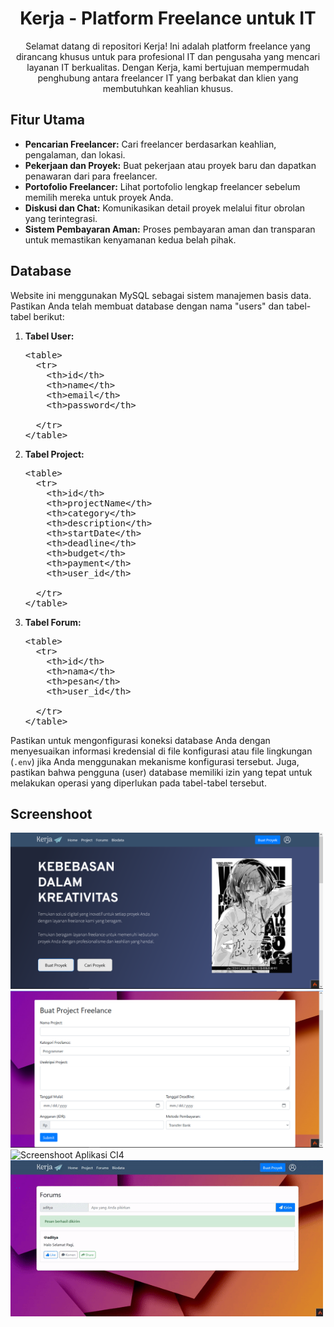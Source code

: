 <!-- Kerja - Platform Freelance untuk IT -->

<h1 align="center">Kerja - Platform Freelance untuk IT</h1>

<p align="center">Selamat datang di repositori Kerja! Ini adalah platform freelance yang dirancang khusus untuk para profesional IT dan pengusaha yang mencari layanan IT berkualitas. Dengan Kerja, kami bertujuan mempermudah penghubung antara freelancer IT yang berbakat dan klien yang membutuhkan keahlian khusus.</p>

## Fitur Utama

- <strong>Pencarian Freelancer:</strong> Cari freelancer berdasarkan keahlian, pengalaman, dan lokasi.
- <strong>Pekerjaan dan Proyek:</strong> Buat pekerjaan atau proyek baru dan dapatkan penawaran dari para freelancer.
- <strong>Portofolio Freelancer:</strong> Lihat portofolio lengkap freelancer sebelum memilih mereka untuk proyek Anda.
- <strong>Diskusi dan Chat:</strong> Komunikasikan detail proyek melalui fitur obrolan yang terintegrasi.
- <strong>Sistem Pembayaran Aman:</strong> Proses pembayaran aman dan transparan untuk memastikan kenyamanan kedua belah pihak.

## Database

Website ini menggunakan MySQL sebagai sistem manajemen basis data. Pastikan Anda telah membuat database dengan nama "users" dan tabel-tabel berikut:

1. <strong>Tabel User:</strong>
   <pre>
   &lt;table&gt;
     &lt;tr&gt;
       &lt;th&gt;id&lt;/th&gt;
       &lt;th&gt;name&lt;/th&gt;
       &lt;th&gt;email&lt;/th&gt;
       &lt;th&gt;password&lt;/th&gt;
       <!-- tambahkan kolom lain sesuai kebutuhan -->
     &lt;/tr&gt;
   &lt;/table&gt;
   </pre>

2. <strong>Tabel Project:</strong>
   <pre>
   &lt;table&gt;
     &lt;tr&gt;
       &lt;th&gt;id&lt;/th&gt;
       &lt;th&gt;projectName&lt;/th&gt;
       &lt;th&gt;category&lt;/th&gt;
       &lt;th&gt;description&lt;/th&gt;
       &lt;th&gt;startDate&lt;/th&gt;
       &lt;th&gt;deadline&lt;/th&gt;
       &lt;th&gt;budget&lt;/th&gt;
       &lt;th&gt;payment&lt;/th&gt;
       &lt;th&gt;user_id&lt;/th&gt;
       <!-- tambahkan kolom lain sesuai kebutuhan -->
     &lt;/tr&gt;
   &lt;/table&gt;
   </pre>

3. <strong>Tabel Forum:</strong>
   <pre>
   &lt;table&gt;
     &lt;tr&gt;
       &lt;th&gt;id&lt;/th&gt;
       &lt;th&gt;nama&lt;/th&gt;
       &lt;th&gt;pesan&lt;/th&gt;
       &lt;th&gt;user_id&lt;/th&gt;
       <!-- tambahkan kolom lain sesuai kebutuhan -->
     &lt;/tr&gt;
   &lt;/table&gt;
   </pre>

Pastikan untuk mengonfigurasi koneksi database Anda dengan menyesuaikan informasi kredensial di file konfigurasi atau file lingkungan (`.env`) jika Anda menggunakan mekanisme konfigurasi tersebut. Juga, pastikan bahwa pengguna (user) database memiliki izin yang tepat untuk melakukan operasi yang diperlukan pada tabel-tabel tersebut.

## Screenshoot
<img src="Screenshoot/Beranda.png" alt="Screenshoot Aplikasi CI4" width="500" />
<img src="Screenshoot/Buat.png" alt="Screenshoot Aplikasi CI4" width="500" />
<img src="Screenshoot/Screenshoot.png" alt="Screenshoot Aplikasi CI4" width="500" />
<img src="Screenshoot/gif1.gif" alt="Screenshoot Aplikasi CI4" width="500" />
